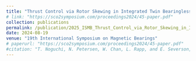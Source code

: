 ```yaml
---
title: "Thrust Control via Rotor Skewing in Integrated Twin Bearingless Motor"
# link: "https://sco2symposium.com/proceedings2024/45-paper.pdf"
collection: publications
permalink: /publication/2025_ISMB_Thrust_Control_via_Rotor_Skewing_in_Integrated_Twin_Bearingless_Motor
date: 2024-08-19
venue: "19th International Symposium on Magnetic Bearings"
# paperurl: "https://sco2symposium.com/proceedings2024/45-paper.pdf"
#citation: "T. Noguchi, N. Petersen, W. Chan, L. Rapp, and E. Severson, 'Bearingless motor/generator applications in sCO2 power cycles,' in Proc. 8th Int. Supercritical CO2 Power Cycles Symp., San Antonio, TX, USA, Feb. 2024."
---
```

